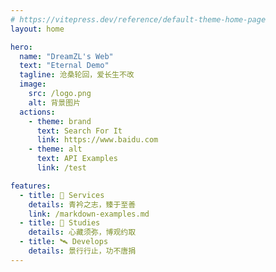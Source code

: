 ```yaml
---
# https://vitepress.dev/reference/default-theme-home-page
layout: home

hero:
  name: "DreamZL's Web"
  text: "Eternal Demo"
  tagline: 沧桑轮回，爱长生不改
  image:
    src: /logo.png
    alt: 背景图片
  actions:
    - theme: brand
      text: Search For It
      link: https://www.baidu.com
    - theme: alt
      text: API Examples
      link: /test

features:
  - title: 🎉 Services
    details: 青衿之志，臻于至善
    link: /markdown-examples.md
  - title: 🎊 Studies
    details: 心藏须弥，博观约取
  - title: 🛰 Develops
    details: 景行行止，功不唐捐
---
```


